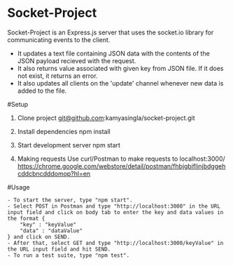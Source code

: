 # Socket-Project

Socket-Project is an Express.js server that uses the socket.io library for communicating events to the client.

  - It updates a text file containing JSON data with the contents of the JSON payload recieved with the request.
  - It also returns value associated with given key from JSON file. If it does not exist, it returns an error.
  - It also updates all clients on the 'update' channel whenever new data is added to the file. 

#Setup

1. Clone project
git@github.com:kamyasingla/socket-project.git

2. Install dependencies
npm install
3. Start development server
npm start
4. Making requests
Use curl/Postman to make requests to localhost:3000/
https://chrome.google.com/webstore/detail/postman/fhbjgbiflinjbdggehcddcbncdddomop?hl=en


#Usage

    - To start the server, type "npm start".
    - Select POST in Postman and type "http://localhost:3000" in the URL input field and click on body tab to enter the key and data values in the format {
        "key" : "keyValue"
        "data" : "dataValue"
    } and click on SEND.
    - After that, select GET and type "http://localhost:3000/keyValue" in the URL input field and hit SEND.
    - To run a test suite, type "npm test".
    

